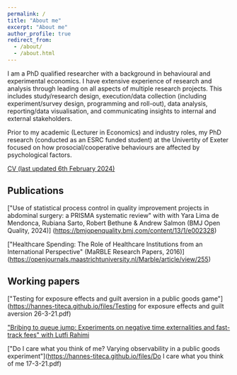```yaml
---
permalink: /
title: "About me"
excerpt: "About me"
author_profile: true
redirect_from: 
  - /about/
  - /about.html
---
```

I am a PhD qualified researcher with a background in behavioural and experimental economics. I have extensive experience of research and analysis through leading on all aspects of multiple research projects. This includes study/research design, execution/data collection (including experiment/survey design, programming and roll-out), data analysis, reporting/data visualisation, and communicating insights to internal and external stakeholders. 

Prior to my academic (Lecturer in Economics) and industry roles,  my PhD research (conducted as an ESRC funded student) at the Univertity of Exeter focused on how prosocial/cooperative behaviours are affected by psychological factors.

[CV (last updated 6th February 2024)](https://hannes-titeca.github.io/files/CV.pdf)

## Publications

["Use of statistical process control in quality improvement projects in abdominal surgery: a PRISMA systematic review" with with Yara Lima de Mendonca, Rubiana Sarto, Robert Bethune & Andrew Salmon (BMJ Open Quality, 2024)] (https://bmjopenquality.bmj.com/content/13/1/e002328)

["Healthcare Spending: The Role of Healthcare Institutions from an International Perspective" (MaRBLE Research Papers, 2016)] (https://openjournals.maastrichtuniversity.nl/Marble/article/view/255)

## Working papers

["Testing for exposure effects and guilt aversion in a public goods game"](https://hannes-titeca.github.io/files/Testing for exposure effects and guilt aversion 26-3-21.pdf)

["Bribing to queue jump:  Experiments on negative time externalities and fast-track fees" with Lutfi Rahimi](https://papers.ssrn.com/sol3/papers.cfm?abstract_id=4699811)

["Do I care what you think of me?  Varying observability in a public goods experiment"](https://hannes-titeca.github.io/files/Do I care what you think of me 17-3-21.pdf)